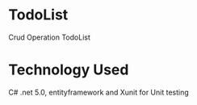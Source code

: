 # TodoList
Crud Operation TodoList

# Technology Used
C# .net 5.0, entityframework and Xunit for Unit testing
